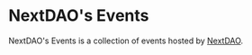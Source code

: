 # NextDAO's Events

NextDAO's Events is a collection of events hosted by [NextDAO](https://nextdao.xyz).
